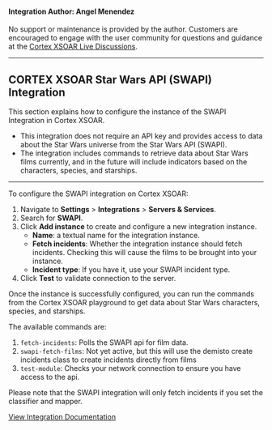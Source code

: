 #### Integration Author: Angel Menendez

No support or maintenance is provided by the author. Customers are encouraged to engage with the user community for questions and guidance at the [Cortex XSOAR Live Discussions](https://live.paloaltonetworks.com/t5/cortex-xsoar-discussions/bd-p/Cortex_XSOAR_Discussions).
***
## CORTEX XSOAR Star Wars API (SWAPI) Integration
This section explains how to configure the instance of the SWAPI Integration in Cortex XSOAR.

- This integration does not require an API key and provides access to data about the Star Wars universe from the Star Wars API (SWAPI).
- The integration includes commands to retrieve data about Star Wars films currently, and in the future will include indicators based on the characters, species, and starships.

---
To configure the SWAPI integration on Cortex XSOAR:

1. Navigate to **Settings** > **Integrations** > **Servers & Services**.
2. Search for **SWAPI**.
3. Click **Add instance** to create and configure a new integration instance.
   - **Name**: a textual name for the integration instance.
   - **Fetch incidents**: Whether the integration instance should fetch incidents. Checking this will cause the films to be brought into your instance.
   - **Incident type**: If you have it, use your SWAPI incident type. 
4. Click **Test** to validate connection to the server.

Once the instance is successfully configured, you can run the commands from the Cortex XSOAR playground to get data about Star Wars characters, species, and starships.

The available commands are:

1. `fetch-incidents`: Polls the SWAPI api for film data. 
2. `swapi-fetch-films`: Not yet active, but this will use the demisto create incidents class to create incidents directly from films
3. `test-module`: Checks your network connection to ensure you have access to the api.

Please note that the SWAPI integration will only fetch incidents if you set the classifier and mapper.

[View Integration Documentation](https://xsoar.pan.dev/docs/reference/integrations/swapi)
